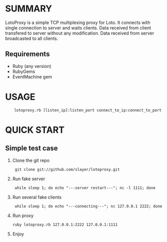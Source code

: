 SUMMARY
=======

LotoProxy is a simple TCP multiplexing proxy for Loto.
It connects with single connection to server and waits clients.
Data received from client transfered to server without any modification.
Data received from server broadcasted to all clients.

## Requirements
* Ruby (any version)
* RubyGems
* EventMachine gem

USAGE
=====

        lotoproxy.rb [listen_ip]:listen_port connect_to_ip:connect_to_port

QUICK START
===========

Simple test case
----------------

1. Clone the git repo

        git clone git://github.com/slayer/lotoproxy.git

2. Run fake server

        while sleep 1; do echo "---server restart---"; nc -l 1111; done

3. Run several fake clients

        while sleep 1; do echo "---connecting---"; nc 127.0.0.1 2222; done

3. Run proxy

       ruby lotoproxy.rb 127.0.0.1:2222 127.0.0.1:1111

5. Enjoy


